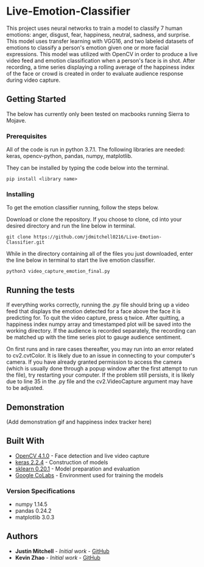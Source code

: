 # Live-Emotion-Classifier

This project uses neural networks to train a model to classify 7 human emotions: anger, disgust, fear, happiness, neutral, sadness, and surprise. This model uses transfer learning with VGG16, and two labeled datasets of emotions to classify a person's emotion given one or more facial expressions. This model was utilized with OpenCV in order to produce a live video feed and emotion classification when a person's face is in shot. After recording, a time series displaying a rolling average of the happiness index of the face or crowd is created in order to evaluate audience response during video capture.

## Getting Started
The below has currently only been tested on macbooks running Sierra to Mojave.

### Prerequisites
All of the code is run in python 3.7.1.
The following libraries are needed: keras, opencv-python, pandas, numpy, matplotlib.

They can be installed by typing the code below into the terminal.

```
pip install <library name>
```

### Installing

To get the emotion classifier running, follow the steps below.

Download or clone the repository. If you choose to clone, cd into your desired directory and run the line below in terminal.

```
git clone https://github.com/jdmitchell0216/Live-Emotion-Classifier.git
```

While in the directory containing all of the files you just downloaded, enter the line below in terminal to start the live emotion classifier.

```
python3 video_capture_emotion_final.py
```


## Running the tests
If everything works correctly, running the .py file should bring up a video feed that displays the emotion detected for a face above the face it is predicting for. To quit the video capture, press q twice. After quitting, a happiness index numpy array and timestamped plot will be saved into the working directory. If the audience is recorded separately, the recording can be matched up with the time series plot to gauge audience sentiment.

On first runs and in rare cases thereafter, you may run into an error related to cv2.cvtColor. It is likely due to an issue in connecting to your computer's camera. If you have already granted permission to access the camera (which is usually done through a popup window after the first attempt to run the file), try restarting your computer. If the problem still persists, it is likely due to line 35 in the .py file and the cv2.VideoCapture argument may have to be adjusted.

## Demonstration

(Add demonstration gif and happiness index tracker here)

## Built With

* [OpenCV 4.1.0](https://docs.opencv.org/4.1.0/) - Face detection and live video capture
* [keras 2.2.4](https://keras.io/) - Construction of models
* [sklearn 0.20.1](https://scikit-learn.org/stable/whats_new.html) - Model preparation and evaluation
* [Google CoLabs](https://colab.research.google.com/notebooks/welcome.ipynb) - Environment used for training the models

### Version Specifications
* numpy 1.14.5
* pandas 0.24.2
* matplotlib 3.0.3

## Authors

* **Justin Mitchell** - *Initial work* - [GitHub](github.com/jdmitchell0216)
* **Kevin Zhao** - *Initial work* - [GitHub](github.com/kevzha)
